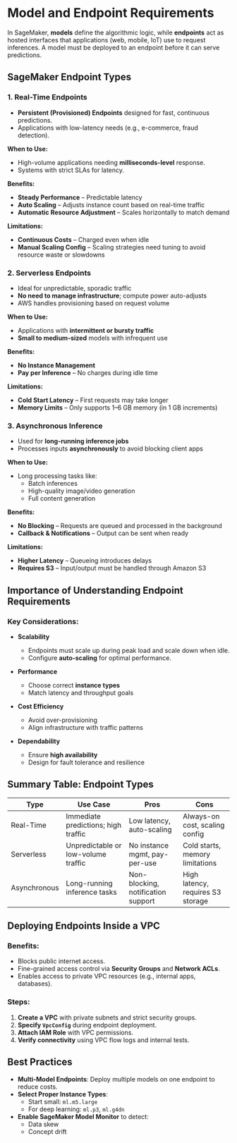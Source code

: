 # Model and Endpoint Requirements

In SageMaker, **models** define the algorithmic logic, while **endpoints** act as hosted interfaces that applications (web, mobile, IoT) use to request inferences. A model must be deployed to an endpoint before it can serve predictions.

## SageMaker Endpoint Types

### 1. Real-Time Endpoints

- **Persistent (Provisioned) Endpoints** designed for fast, continuous predictions.
- Applications with low-latency needs (e.g., e-commerce, fraud detection).

**When to Use:**
- High-volume applications needing **milliseconds-level** response.
- Systems with strict SLAs for latency.

**Benefits:**
- **Steady Performance** – Predictable latency
- **Auto Scaling** – Adjusts instance count based on real-time traffic
- **Automatic Resource Adjustment** – Scales horizontally to match demand

**Limitations:**
- **Continuous Costs** – Charged even when idle
- **Manual Scaling Config** – Scaling strategies need tuning to avoid resource waste or slowdowns

### 2. Serverless Endpoints

- Ideal for unpredictable, sporadic traffic
- **No need to manage infrastructure**; compute power auto-adjusts
- AWS handles provisioning based on request volume

**When to Use:**
- Applications with **intermittent or bursty traffic**
- **Small to medium-sized** models with infrequent use

**Benefits:**
- **No Instance Management**
- **Pay per Inference** – No charges during idle time

**Limitations:**
- **Cold Start Latency** – First requests may take longer
- **Memory Limits** – Only supports 1–6 GB memory (in 1 GB increments)

### 3. Asynchronous Inference

- Used for **long-running inference jobs**
- Processes inputs **asynchronously** to avoid blocking client apps

**When to Use:**
- Long processing tasks like:
  - Batch inferences
  - High-quality image/video generation
  - Full content generation

**Benefits:**
- **No Blocking** – Requests are queued and processed in the background
- **Callback & Notifications** – Output can be sent when ready

**Limitations:**
- **Higher Latency** – Queueing introduces delays
- **Requires S3** – Input/output must be handled through Amazon S3

## Importance of Understanding Endpoint Requirements

### Key Considerations:

- **Scalability**
  - Endpoints must scale up during peak load and scale down when idle.
  - Configure **auto-scaling** for optimal performance.

- **Performance**
  - Choose correct **instance types**
  - Match latency and throughput goals

- **Cost Efficiency**
  - Avoid over-provisioning
  - Align infrastructure with traffic patterns

- **Dependability**
  - Ensure **high availability**
  - Design for fault tolerance and resilience

## Summary Table: Endpoint Types

| Type                | Use Case                                | Pros                               | Cons                                |
|---------------------|------------------------------------------|------------------------------------|-------------------------------------|
| Real-Time           | Immediate predictions; high traffic      | Low latency, auto-scaling          | Always-on cost, scaling config      |
| Serverless          | Unpredictable or low-volume traffic      | No instance mgmt, pay-per-use      | Cold starts, memory limitations     |
| Asynchronous        | Long-running inference tasks             | Non-blocking, notification support | High latency, requires S3 storage   |

## Deploying Endpoints Inside a VPC

### Benefits:
- Blocks public internet access.
- Fine-grained access control via **Security Groups** and **Network ACLs**.
- Enables access to private VPC resources (e.g., internal apps, databases).

### Steps:
1. **Create a VPC** with private subnets and strict security groups.
2. **Specify `VpcConfig`** during endpoint deployment.
3. **Attach IAM Role** with VPC permissions.
4. **Verify connectivity** using VPC flow logs and internal tests.

## Best Practices

- **Multi-Model Endpoints**: Deploy multiple models on one endpoint to reduce costs.
- **Select Proper Instance Types**:
  - Start small: `ml.m5.large`
  - For deep learning: `ml.p3`, `ml.g4dn`
- **Enable SageMaker Model Monitor** to detect:
  - Data skew
  - Concept drift